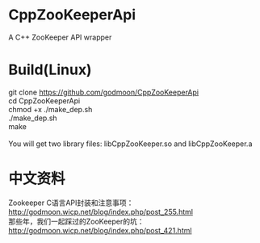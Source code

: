 # CppZooKeeperApi
A C++ ZooKeeper API wrapper

# Build(Linux)
git clone https://github.com/godmoon/CppZooKeeperApi<br>
cd CppZooKeeperApi<br>
chmod +x ./make_dep.sh<br>
./make_dep.sh<br>
make<br>
<br>
You will get two library files: libCppZooKeeper.so and libCppZooKeeper.a

# 中文资料
Zookeeper C语言API封装和注意事项：http://godmoon.wicp.net/blog/index.php/post_255.html<br>
那些年，我们一起踩过的ZooKeeper的坑：http://godmoon.wicp.net/blog/index.php/post_421.html
